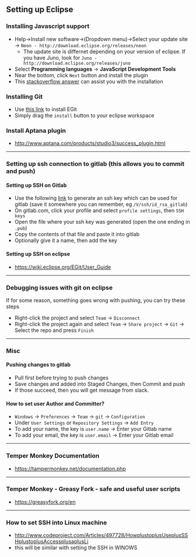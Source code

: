 ## Setting up Eclipse


### Installing Javascript support
- Help->Install new software->(Dropdown menu)->Select your update site -> `Neon - http://download.eclipse.org/releases/neon`
	- The update site is differnet depending on your version of eclipse. If you have Juno, look for `Juno - http://download.eclipse.org/releases/juno`
- Select **Programming languages** -> **JavaScript Development Tools**
- Near the bottom, click `Next` button and install the plugin
- This [stackoverflow answer](http://stackoverflow.com/a/15772176/2089675) can assist you with the installation


### Installing Git

- Use [this link](https://marketplace.eclipse.org/content/egit-git-team-provider) to install EGit
- Simply drag the `install` button to your eclipse workspace


### Install Aptana plugin
- http://www.aptana.com/products/studio3/success_plugin.html

------------------------------------------------------------------

### Setting up ssh connection to gitlab (this allows you to commit and push)

#### Setting up SSH on Gitlab
- Use the following [link][gen ssh] to generate an ssh key which can be used for gitlab (save it somewhere you can remember, eg `/V/ssh/id_rsa_gitlab`)
- On gitlab.com, click your profile and select `profile settings`, then `SSH keys`
- Open the file where your ssh key was generated (open the one ending in `.pub`)
- Copy the contents of that file and paste it into gitlab
- Optionally give it a name, then add the key


#### Setting up SSH on eclipse
- https://wiki.eclipse.org/EGit/User_Guide


------------------------------------------------------------------

### Debugging issues with git on eclipse
If for some reason, something goes wrong with pushing, you can try these steps

- Right-click the project and select `Team` -> `Disconnect`
- Right-click the project again and select `Team` -> `Share project` -> `Git` -> Select the repo and press `Finish`

------------------------------------------------------------------
### Misc

#### Pushing changes to gitlab
- Pull first before trying to push changes
- Save changes and added into Staged Changes, then Commit and push
- If those succeed, then you will get message from slack.

#### How to set user Author and Committer?
- `Windows` -> `Preferences` -> `Team` -> `git` -> `Configuration`
- Under `User Settings` or `Repository Settings` -> `Add Entry`
- To add your name, the key is `user.name` -> Enter your Gitlab name
- To add your email, the key is `user.email` -> Enter your Gitlab email

[gen ssh]: https://help.github.com/articles/generating-a-new-ssh-key-and-adding-it-to-the-ssh-agent/

------------------------------------------------------------------
### Temper Monkey Documentation
- https://tampermonkey.net/documentation.php

------------------------------------------------------------------
### Temper Monkey - Greasy Fork - safe and useful user scripts
- https://greasyfork.org/en

------------------------------------------------------------------
### How to set SSH into Linux machine
- http://www.codeproject.com/Articles/497728/HowplustoplusUseplusSSHplustoplusAccessplusaplusLi
- this will be similar with setting the SSH in WINOWS
